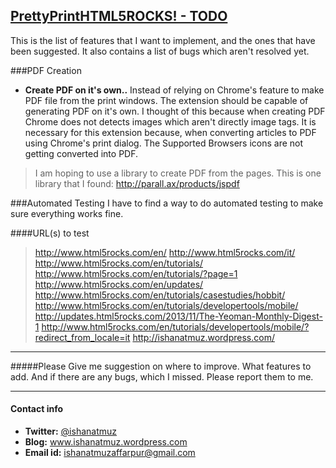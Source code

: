 [PrettyPrintHTML5ROCKS! - TODO](https://www.ishanatmuz.wordpress.com)
-------------------

This is the list of features that I want to implement, and the ones that have been suggested. It also contains a list of bugs which aren't resolved yet.

###PDF Creation

* **Create PDF on it's own..** Instead of relying on Chrome's feature to make PDF file from the print windows. The extension should be capable of generating PDF on it's own. I thought of this because when creating PDF Chrome does not detects images which aren't directly image tags. It is necessary for this extension because, when converting articles to PDF using Chrome's print dialog. The Supported Browsers icons are not getting converted into PDF.
>I am hoping to use a library to create PDF from the pages.
>This is one library that I found: http://parall.ax/products/jspdf

###Automated Testing
I have to find a way to do automated testing to make sure everything works fine.

####URL(s) to test
>http://www.html5rocks.com/en/
>http://www.html5rocks.com/it/
>http://www.html5rocks.com/en/tutorials/
>http://www.html5rocks.com/en/tutorials/?page=1
>http://www.html5rocks.com/en/updates/
>http://www.html5rocks.com/en/tutorials/casestudies/hobbit/
>http://www.html5rocks.com/en/tutorials/developertools/mobile/
>http://updates.html5rocks.com/2013/11/The-Yeoman-Monthly-Digest-1
>http://www.html5rocks.com/en/tutorials/developertools/mobile/?redirect_from_locale=it
>http://ishanatmuz.wordpress.com/

----------------------------------------------

#####Please Give me suggestion on where to improve. What features to add. And if there are any bugs, which I missed. Please report them to me.

----------------------------------------------

#### Contact info

* **Twitter:** [@ishanatmuz](http://twitter.com/#!/ishanatmuz)
* **Blog:** www.ishanatmuz.wordpress.com
* **Email id:** ishanatmuzaffarpur@gmail.com
